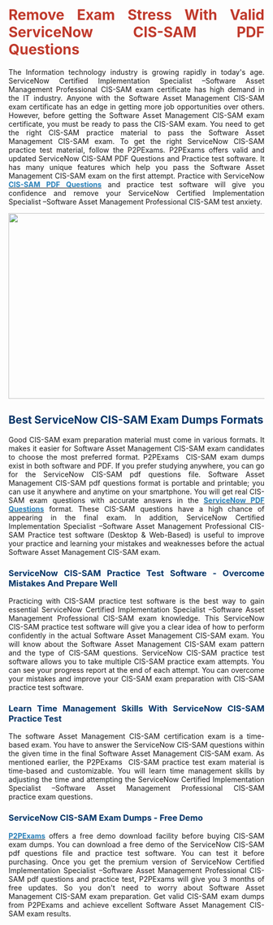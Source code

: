 <h1 style="text-align: justify;"><strong><span style="color:#c0392b;">Remove Exam Stress With Valid ServiceNow CIS-SAM PDF Questions</span></strong></h1>

<p style="text-align: justify;">The Information technology industry is growing rapidly in today&#39;s age. ServiceNow Certified Implementation Specialist &ndash;Software Asset Management Professional CIS-SAM exam certificate has high demand in the IT industry. Anyone with the Software Asset Management CIS-SAM exam&nbsp;certificate&nbsp;has an edge in getting more job opportunities over others. However, before getting the Software Asset Management CIS-SAM exam certificate, you must be ready to pass the CIS-SAM exam. You need to get the right CIS-SAM practice material to pass the Software Asset Management CIS-SAM exam. To get the right ServiceNow&nbsp;CIS-SAM practice test&nbsp;material, follow the P2PExams. P2PExams offers valid and updated ServiceNow CIS-SAM PDF Questions and Practice test software. It has many unique features which help you pass the&nbsp;Software Asset Management CIS-SAM exam&nbsp;on the first attempt. Practice with ServiceNow <strong><a href="https://www.p2pexams.com/servicenow/pdf/cis-sam"><span style="color:#2980b9;">CIS-SAM PDF Questions</span></a></strong> and practice test software will give you confidence and remove your ServiceNow Certified Implementation Specialist &ndash;Software Asset Management Professional CIS-SAM test anxiety.</p>

<p style="text-align: center;"><img alt="" src="https://i.ibb.co/8Brgcgm/6158830.jpg" style="width: 640px; height: 365px;" /></p>

<h2 style="text-align: justify;"><strong><span style="color:#003366;">Best ServiceNow CIS-SAM Exam Dumps Formats</span></strong></h2>

<p style="text-align: justify;">Good CIS-SAM exam preparation material must come in various formats. It makes it easier for&nbsp;Software Asset Management CIS-SAM&nbsp;exam candidates to choose the most preferred format. P2PExams&nbsp; CIS-SAM exam dumps exist in both software and PDF. If you prefer studying anywhere, you can go for the ServiceNow CIS-SAM pdf questions file. Software Asset Management CIS-SAM pdf questions format is portable and printable; you can use it anywhere and anytime on your smartphone. You will get real CIS-SAM exam questions with accurate answers in the <strong><a href="https://www.p2pexams.com/servicenow"><span style="color:#2980b9;">ServiceNow PDF Questions</span></a></strong> format. These CIS-SAM questions have a high chance of appearing in the final exam. In addition, ServiceNow Certified Implementation Specialist &ndash;Software Asset Management Professional CIS-SAM Practice test software (Desktop &amp; Web-Based) is useful to improve your practice and learning your mistakes and weaknesses before the actual Software Asset Management CIS-SAM exam.</p>

<h3 style="text-align: justify;"><strong><span style="color:#003366;">ServiceNow CIS-SAM Practice Test Software - Overcome Mistakes And Prepare Well</span></strong></h3>

<p style="text-align: justify;">Practicing with CIS-SAM practice test software is the best way to gain essential ServiceNow Certified Implementation Specialist &ndash;Software Asset Management Professional CIS-SAM exam knowledge. This ServiceNow CIS-SAM practice test software&nbsp;will give you a clear&nbsp;idea of how to perform confidently in the actual Software Asset Management CIS-SAM exam. You will know about the Software Asset Management CIS-SAM exam pattern and the type of CIS-SAM questions. ServiceNow CIS-SAM practice test software allows you to take multiple CIS-SAM practice exam attempts. You can see your progress report at the end of each attempt. You can overcome your mistakes and improve your CIS-SAM exam preparation with CIS-SAM practice test software.</p>

<h3 style="text-align: justify;"><strong><span style="color:#003366;">Learn Time Management Skills With ServiceNow CIS-SAM Practice Test</span></strong></h3>

<p style="text-align: justify;">The software Asset Management CIS-SAM certification exam&nbsp;is a time-based exam.&nbsp;You have to&nbsp;answer the ServiceNow CIS-SAM questions within the given time&nbsp;in the final Software Asset Management CIS-SAM exam. As mentioned earlier, the P2PExams&nbsp; CIS-SAM practice test&nbsp;exam material is time-based and customizable. You will learn time management skills by adjusting the time and attempting the ServiceNow Certified Implementation Specialist &ndash;Software Asset Management Professional CIS-SAM practice&nbsp;exam questions.</p>

<h3 style="text-align: justify;"><strong><span style="color:#003366;">ServiceNow CIS-SAM Exam Dumps - Free Demo</span></strong></h3>

<p style="text-align: justify;"><strong><a href="https://www.p2pexams.com/"><span style="color:#2980b9;">P2PExams</span></a></strong> offers a free demo download&nbsp;facility before buying CIS-SAM exam dumps. You can download a free demo of the ServiceNow CIS-SAM pdf questions file and practice test software. You can test it before purchasing. Once you get the premium version of ServiceNow Certified Implementation Specialist &ndash;Software Asset Management Professional CIS-SAM pdf questions and practice test, P2PExams will give you 3 months of free updates. So you don&#39;t need to worry about Software Asset Management CIS-SAM exam preparation. Get valid CIS-SAM exam dumps from P2PExams and achieve excellent Software Asset Management CIS-SAM exam results.</p>

<p style="text-align: justify;">&nbsp;&nbsp;&nbsp;&nbsp;</p>
